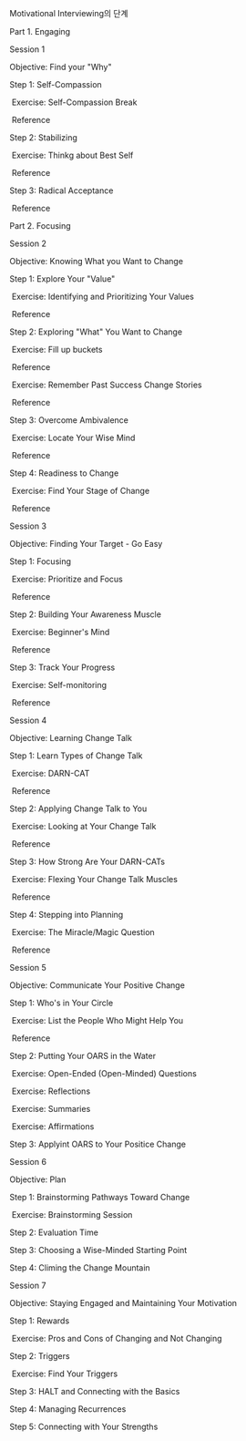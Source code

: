 Motivational Interviewing의 단계



Part 1. Engaging



Session 1

Objective: Find your "Why"

Step 1: Self-Compassion

​	Exercise: Self-Compassion Break

​	Reference

Step 2: Stabilizing

​	Exercise: Thinkg about Best Self

​	Reference

Step 3: Radical Acceptance

​	Reference





Part 2. Focusing



Session 2

Objective: Knowing What you Want to Change

Step 1: Explore Your "Value"

​	Exercise: Identifying and Prioritizing Your Values

​	Reference

Step 2: Exploring "What" You Want to Change

​	Exercise: Fill up buckets

​	Reference

​	Exercise: Remember Past Success Change Stories

​	Reference

Step 3: Overcome Ambivalence

​	Exercise: Locate Your Wise Mind

​	Reference

Step 4: Readiness to Change

​	Exercise: Find Your Stage of Change

​	Reference



Session 3

Objective: Finding Your Target - Go Easy

Step 1: Focusing

​	Exercise: Prioritize and Focus

​	Reference

Step 2: Building Your Awareness Muscle

​	Exercise: Beginner's Mind

​	Reference

Step 3: Track Your Progress

​	Exercise: Self-monitoring

​	Reference



Session 4

Objective: Learning Change Talk

Step 1: Learn Types of Change Talk

​	Exercise: DARN-CAT

​	Reference

Step 2: Applying Change Talk to You

​	Exercise: Looking at Your Change Talk

​	Reference

Step 3: How Strong Are Your DARN-CATs

​	Exercise: Flexing Your Change Talk Muscles

​	Reference

Step 4: Stepping into Planning

​	Exercise: The Miracle/Magic Question

​	Reference



Session 5

Objective: Communicate Your Positive Change

Step 1: Who's in Your Circle

​	Exercise: List the People Who Might Help You

​	Reference

Step 2: Putting Your OARS in the Water

​	Exercise: Open-Ended (Open-Minded) Questions

​	Exercise: Reflections

​	Exercise: Summaries

​	Exercise: Affirmations

Step 3: Applyint OARS to Your Positice Change



Session 6

Objective: Plan

Step 1: Brainstorming Pathways Toward Change

​	Exercise: Brainstorming Session

Step 2: Evaluation Time

Step 3: Choosing a Wise-Minded Starting Point

Step 4: Climing the Change Mountain



Session 7

Objective: Staying Engaged and Maintaining Your Motivation

Step 1: Rewards

​	Exercise: Pros and Cons of Changing and Not Changing

Step 2: Triggers

​	Exercise: Find Your Triggers

Step 3: HALT and Connecting with the Basics

Step 4: Managing Recurrences

Step 5: Connecting with Your Strengths

